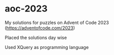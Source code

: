 # aoc-2023

My solutions for puzzles on Advent of Code 2023 (https://adventofcode.com/2023)

Placed the solutions day wise

Used XQuery as programming language
